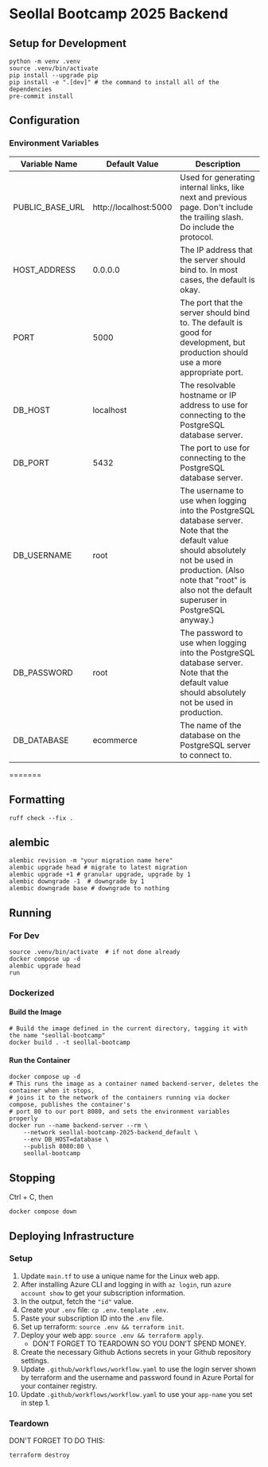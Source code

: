 # Seollal Bootcamp 2025 Backend

## Setup for Development

```shell
python -m venv .venv
source .venv/bin/activate
pip install --upgrade pip
pip install -e ".[dev]" # the command to install all of the dependencies
pre-commit install
```

## Configuration

### Environment Variables

| Variable Name | Default Value | Description |
|---------------|---------------|-------------|
| PUBLIC_BASE_URL | http://localhost:5000 | Used for generating internal links, like next and previous page. Don't include the trailing slash. Do include the protocol. |
| HOST_ADDRESS | 0.0.0.0 | The IP address that the server should bind to. In most cases, the default is okay. |
| PORT | 5000 | The port that the server should bind to. The default is good for development, but production should use a more appropriate port. |
| DB_HOST | localhost | The resolvable hostname or IP address to use for connecting to the PostgreSQL database server. |
| DB_PORT | 5432 | The port to use for connecting to the PostgreSQL database server. |
| DB_USERNAME | root | The username to use when logging into the PostgreSQL database server. Note that the default value should absolutely not be used in production. (Also note that "root" is also not the default superuser in PostgreSQL anyway.) |
| DB_PASSWORD | root | The password to use when logging into the PostgreSQL database server. Note that the default value should absolutely not be used in production. |
| DB_DATABASE | ecommerce | The name of the database on the PostgreSQL server to connect to. |
=======

## Formatting

```shell
ruff check --fix .
```

## alembic
```
alembic revision -m "your migration name here"
alembic upgrade head # migrate to latest migration
alembic upgrade +1 # granular upgrade, upgrade by 1
alembic downgrade -1  # downgrade by 1
alembic downgrade base # downgrade to nothing
```

## Running

### For Dev

```shell
source .venv/bin/activate  # if not done already
docker compose up -d
alembic upgrade head
run
```

### Dockerized

#### Build the Image

```shell
# Build the image defined in the current directory, tagging it with the name "seollal-bootcamp"
docker build . -t seollal-bootcamp
```

#### Run the Container

```shell
docker compose up -d
# This runs the image as a container named backend-server, deletes the container when it stops,
# joins it to the network of the containers running via docker compose, publishes the container's
# port 80 to our port 8080, and sets the environment variables properly
docker run --name backend-server --rm \
    --network seollal-bootcamp-2025-backend_default \
    --env DB_HOST=database \
    --publish 8080:80 \
    seollal-bootcamp
```

## Stopping

Ctrl + C, then

```shell
docker compose down
```

## Deploying Infrastructure

### Setup

1. Update `main.tf` to use a unique name for the Linux web app.
2. After installing Azure CLI and logging in with `az login`, run `azure account show` to get your subscription information.
3. In the output, fetch the `"id"` value.
4. Create your `.env` file: `cp .env.template .env`.
5. Paste your subscription ID into the `.env` file.
6. Set up terraform: `source .env && terraform init`.
7. Deploy your web app: `source .env && terraform apply`.
    * DON'T FORGET TO TEARDOWN SO YOU DON'T SPEND MONEY.
8. Create the necessary Github Actions secrets in your Github repository settings.
9. Update `.github/workflows/workflow.yaml` to use the login server shown by terraform and the username and password found in Azure Portal for your container registry.
10. Update `.github/workflows/workflow.yaml` to use your `app-name` you set in step 1.

### Teardown

DON'T FORGET TO DO THIS:

```shell
terraform destroy
```
